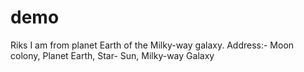 # demo
Riks
I am from planet Earth of the Milky-way galaxy.
Address:-
Moon colony, Planet Earth, Star- Sun, Milky-way Galaxy